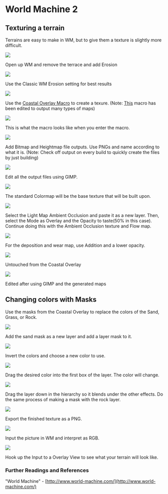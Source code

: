 # World Machine 2
## Texturing a terrain
Terrains are easy to make in WM, but to give them a texture is slightly more difficult.

![](wmstartup.PNG)

Open up WM and remove the terrace and add Erosion

![](erosion.PNG)

Use the Classic WM Erosion setting for best results

![](maps+co.PNG)

Use the [Coastal Overlay Macro](http://www.world-machine.com/library/index.php?entry=47&focus=1) to create a texure. (Note: [This](https://github.com/CAMSCSC/Learn/blob/master/software/worldmachine2/CoastalOverlay.dev) macro has been edited to output many types of maps)

![](co.PNG)

This is what the macro looks like when you enter the macro.

![](final.PNG)

Add Bitmap and Heightmap file outputs. Use PNGs and name according to what it is. (Note: Check off output on every build to quickly create the files by just building)

![](edit.PNG)

Edit all the output files using GIMP.

![](cm.PNG)

The standard Colormap will be the base texture that will be built upon.

![](overlayopacity.PNG)

Select the Light Map Ambient Occlusion and paste it as a new layer. Then, select the Mode as Overlay and the Opacity to taste(50% in this case). Continue doing this with the Ambient Occlusion texture and Flow map.

![](depo.PNG)

For the deposition and wear map, use Addition and a lower opacity.

![](before.PNG)

Untouched from the Coastal Overlay

![](after.PNG)

Edited after using GIMP and the generated maps

## Changing colors with Masks

Use the masks from the Coastal Overlay to replace the colors of the Sand, Grass, or Rock.

![](mask.PNG)

Add the sand mask as a new layer and add a layer mask to it.

![](invert.PNG)

Invert the colors and choose a new color to use.

![](dragcolor.PNG)

Drag the desired color into the first box of the layer. The color will change.

![](dragdown.PNG)

Drag the layer down in the hierarchy so it blends under the other effects. Do the same process of making a mask with the rock layer.

![](finished.PNG)

Export the finished texture as a PNG.

![](input.PNG)

Input the picture in WM and interpret as RGB.

![](3dandtexture.PNG)

Hook up the Input to a Overlay View to see what your terrain will look like. 

### Further Readings and References

"World Machine" - [http://www.world-machine.com/](http://www.world-machine.com/)